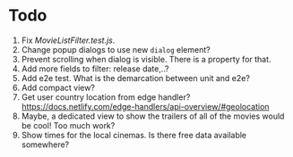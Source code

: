 # Todo

1. Fix *MovieListFilter.test.js*.
1. Change popup dialogs to use new `dialog` element?
1. Prevent scrolling when dialog is visible. There is a property for that.
1. Add more fields to filter: release date,..?
1. Add e2e test. What is the demarcation between unit and e2e?
1. Add compact view?
1. Get user country location from edge handler? <https://docs.netlify.com/edge-handlers/api-overview/#geolocation>
1. Maybe, a dedicated view to show the trailers of all of the movies would be cool! Too much work?
1. Show times for the local cinemas. Is there free data available somewhere?
